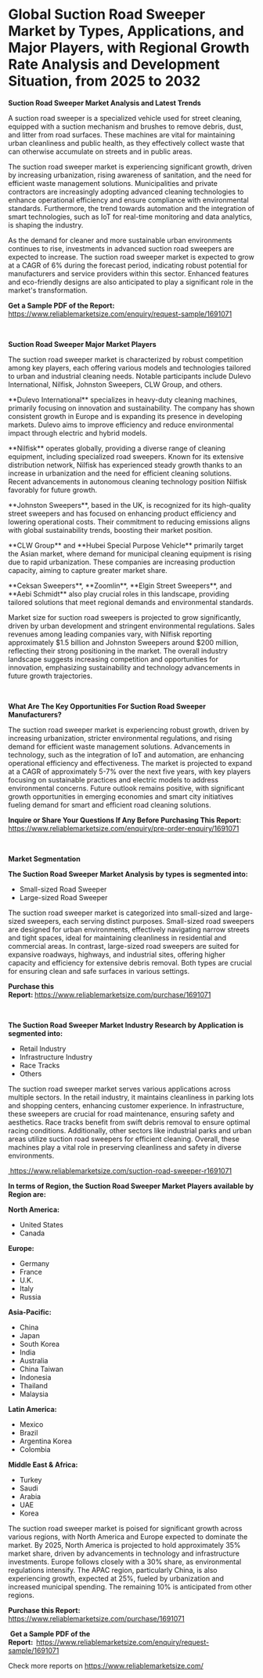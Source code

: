 <p><h1>Global Suction Road Sweeper Market by Types, Applications, and Major Players, with Regional Growth Rate Analysis and Development Situation, from 2025 to 2032</h1></p><p><strong>Suction Road Sweeper Market Analysis and Latest Trends</strong></p>
<p><p>A suction road sweeper is a specialized vehicle used for street cleaning, equipped with a suction mechanism and brushes to remove debris, dust, and litter from road surfaces. These machines are vital for maintaining urban cleanliness and public health, as they effectively collect waste that can otherwise accumulate on streets and in public areas.</p><p>The suction road sweeper market is experiencing significant growth, driven by increasing urbanization, rising awareness of sanitation, and the need for efficient waste management solutions. Municipalities and private contractors are increasingly adopting advanced cleaning technologies to enhance operational efficiency and ensure compliance with environmental standards. Furthermore, the trend towards automation and the integration of smart technologies, such as IoT for real-time monitoring and data analytics, is shaping the industry.</p><p>As the demand for cleaner and more sustainable urban environments continues to rise, investments in advanced suction road sweepers are expected to increase. The suction road sweeper market is expected to grow at a CAGR of 6% during the forecast period, indicating robust potential for manufacturers and service providers within this sector. Enhanced features and eco-friendly designs are also anticipated to play a significant role in the market's transformation.</p></p>
<p><strong>Get a Sample PDF of the Report:&nbsp;</strong> <a href="https://www.reliablemarketsize.com/enquiry/request-sample/1691071?utm_campaign=2634&utm_medium=2&utm_source=Github&utm_content=ia&utm_term=26032025&utm_id=suction-road-sweeper">https://www.reliablemarketsize.com/enquiry/request-sample/1691071</a></p>
<p>&nbsp;</p>
<p><strong>Suction Road Sweeper Major Market Players</strong></p>
<p><p>The suction road sweeper market is characterized by robust competition among key players, each offering various models and technologies tailored to urban and industrial cleaning needs. Notable participants include Dulevo International, Nilfisk, Johnston Sweepers, CLW Group, and others.</p><p>**Dulevo International** specializes in heavy-duty cleaning machines, primarily focusing on innovation and sustainability. The company has shown consistent growth in Europe and is expanding its presence in developing markets. Dulevo aims to improve efficiency and reduce environmental impact through electric and hybrid models.</p><p>**Nilfisk** operates globally, providing a diverse range of cleaning equipment, including specialized road sweepers. Known for its extensive distribution network, Nilfisk has experienced steady growth thanks to an increase in urbanization and the need for efficient cleaning solutions. Recent advancements in autonomous cleaning technology position Nilfisk favorably for future growth.</p><p>**Johnston Sweepers**, based in the UK, is recognized for its high-quality street sweepers and has focused on enhancing product efficiency and lowering operational costs. Their commitment to reducing emissions aligns with global sustainability trends, boosting their market position.</p><p>**CLW Group** and **Hubei Special Purpose Vehicle** primarily target the Asian market, where demand for municipal cleaning equipment is rising due to rapid urbanization. These companies are increasing production capacity, aiming to capture greater market share.</p><p>**Ceksan Sweepers**, **Zoomlin**, **Elgin Street Sweepers**, and **Aebi Schmidt** also play crucial roles in this landscape, providing tailored solutions that meet regional demands and environmental standards.</p><p>Market size for suction road sweepers is projected to grow significantly, driven by urban development and stringent environmental regulations. Sales revenues among leading companies vary, with Nilfisk reporting approximately $1.5 billion and Johnston Sweepers around $200 million, reflecting their strong positioning in the market. The overall industry landscape suggests increasing competition and opportunities for innovation, emphasizing sustainability and technology advancements in future growth trajectories.</p></p>
<p>&nbsp;</p>
<p><strong>What Are The Key Opportunities For Suction Road Sweeper Manufacturers?</strong></p>
<p><p>The suction road sweeper market is experiencing robust growth, driven by increasing urbanization, stricter environmental regulations, and rising demand for efficient waste management solutions. Advancements in technology, such as the integration of IoT and automation, are enhancing operational efficiency and effectiveness. The market is projected to expand at a CAGR of approximately 5-7% over the next five years, with key players focusing on sustainable practices and electric models to address environmental concerns. Future outlook remains positive, with significant growth opportunities in emerging economies and smart city initiatives fueling demand for smart and efficient road cleaning solutions.</p></p>
<p><strong>Inquire or Share Your Questions If Any Before Purchasing This Report:</strong> <a href="https://www.reliablemarketsize.com/enquiry/pre-order-enquiry/1691071?utm_campaign=2634&utm_medium=2&utm_source=Github&utm_content=ia&utm_term=26032025&utm_id=suction-road-sweeper">https://www.reliablemarketsize.com/enquiry/pre-order-enquiry/1691071</a></p>
<p>&nbsp;</p>
<p><strong>Market Segmentation</strong></p>
<p><strong>The Suction Road Sweeper Market Analysis by types is segmented into:</strong></p>
<p><ul><li>Small-sized Road Sweeper</li><li>Large-sized Road Sweeper</li></ul></p>
<p><p>The suction road sweeper market is categorized into small-sized and large-sized sweepers, each serving distinct purposes. Small-sized road sweepers are designed for urban environments, effectively navigating narrow streets and tight spaces, ideal for maintaining cleanliness in residential and commercial areas. In contrast, large-sized road sweepers are suited for expansive roadways, highways, and industrial sites, offering higher capacity and efficiency for extensive debris removal. Both types are crucial for ensuring clean and safe surfaces in various settings.</p></p>
<p><strong>Purchase this Report:&nbsp;</strong><a href="https://www.reliablemarketsize.com/purchase/1691071?utm_campaign=2634&utm_medium=2&utm_source=Github&utm_content=ia&utm_term=26032025&utm_id=suction-road-sweeper">https://www.reliablemarketsize.com/purchase/1691071</a></p>
<p>&nbsp;</p>
<p><strong>The Suction Road Sweeper Market Industry Research by Application is segmented into:</strong></p>
<p><ul><li>Retail Industry</li><li>Infrastructure Industry</li><li>Race Tracks</li><li>Others</li></ul></p>
<p><p>The suction road sweeper market serves various applications across multiple sectors. In the retail industry, it maintains cleanliness in parking lots and shopping centers, enhancing customer experience. In infrastructure, these sweepers are crucial for road maintenance, ensuring safety and aesthetics. Race tracks benefit from swift debris removal to ensure optimal racing conditions. Additionally, other sectors like industrial parks and urban areas utilize suction road sweepers for efficient cleaning. Overall, these machines play a vital role in preserving cleanliness and safety in diverse environments.</p></p>
<p><a href="https://www.reliablemarketsize.com/suction-road-sweeper-r1691071?utm_campaign=2634&utm_medium=2&utm_source=Github&utm_content=ia&utm_term=26032025&utm_id=suction-road-sweeper">&nbsp;https://www.reliablemarketsize.com/suction-road-sweeper-r1691071</a></p>
<p><strong>In terms of Region, the Suction Road Sweeper Market Players available by Region are:</strong></p>
<p>
    <p> <strong> North America: </strong>
        <ul>
            <li>United States</li>
            <li>Canada</li>
        </ul>
        </p> 
    <p> <strong> Europe: </strong>
        <ul>
            <li>Germany</li>
            <li>France</li>
            <li>U.K.</li>
            <li>Italy</li>
            <li>Russia</li>
        </ul>
        </p> 
    <p> <strong> Asia-Pacific: </strong>
        <ul>
            <li>China</li>
            <li>Japan</li>
            <li>South Korea</li>
            <li>India</li>
            <li>Australia</li>
            <li>China Taiwan</li>
            <li>Indonesia</li>
            <li>Thailand</li>
            <li>Malaysia</li>
        </ul>
        </p> 
    <p> <strong> Latin America: </strong>
        <ul>
            <li>Mexico</li>
            <li>Brazil</li>
            <li>Argentina Korea</li>
            <li>Colombia</li>
        </ul>
        </p> 
    <p> <strong> Middle East & Africa: </strong>
        <ul>
            <li>Turkey</li>
            <li>Saudi</li>
            <li>Arabia</li>
            <li>UAE</li>
            <li>Korea</li>
        </ul>
    </p>
    </p>
<p><p>The suction road sweeper market is poised for significant growth across various regions, with North America and Europe expected to dominate the market. By 2025, North America is projected to hold approximately 35% market share, driven by advancements in technology and infrastructure investments. Europe follows closely with a 30% share, as environmental regulations intensify. The APAC region, particularly China, is also experiencing growth, expected at 25%, fueled by urbanization and increased municipal spending. The remaining 10% is anticipated from other regions.</p></p>
<p><strong>Purchase this Report: </strong><a href="https://www.reliablemarketsize.com/purchase/1691071?utm_campaign=2634&utm_medium=2&utm_source=Github&utm_content=ia&utm_term=26032025&utm_id=suction-road-sweeper">https://www.reliablemarketsize.com/purchase/1691071</a></p>
<p>&nbsp;<strong>Get a Sample PDF of the Report:&nbsp;&nbsp;</strong><a href="https://www.reliablemarketsize.com/enquiry/request-sample/1691071?utm_campaign=2634&utm_medium=2&utm_source=Github&utm_content=ia&utm_term=26032025&utm_id=suction-road-sweeper">https://www.reliablemarketsize.com/enquiry/request-sample/1691071</a></p>
<p><strong></strong></p>
<p>Check more reports on <a href="https://www.reliablemarketsize.com/?utm_campaign=2634&utm_medium=2&utm_source=Github&utm_content=ia&utm_term=26032025&utm_id=suction-road-sweeper">https://www.reliablemarketsize.com/</a></p>